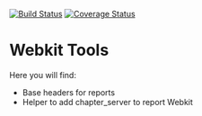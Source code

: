 [![Build Status](https://travis-ci.org/OCA/webkit-tools.svg?branch=8.0)](https://travis-ci.org/OCA/webkit-tools)
[![Coverage Status](https://img.shields.io/coveralls/OCA/webkit-tools.svg?branch=8.0)](https://coveralls.io/r/OCA/webkit-tools?branch=8.0)

Webkit Tools
============

Here you will find:

* Base headers for reports
* Helper to add chapter_server to report Webkit
